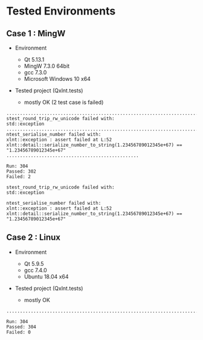 # Tested Environments 

## Case 1 : MingW

- Environment
  - Qt 5.13.1
  - MingW 7.3.0 64bit
  - gcc 7.3.0
  - Microsoft Windows 10 x64

- Tested project (Qxlnt.tests)
  - mostly OK (2 test case is failed)

```
...................................................................................................*
stest_round_trip_rw_unicode failed with:
std::exception
..........................................................................................................................................................*
ntest_serialise_number failed with:
xlnt::exception : assert failed at L:52
xlnt::detail::serialize_number_to_string(1.23456789012345e+67) == "1.23456789012345e+67"
.................................................

Run: 304
Passed: 302
Failed: 2

stest_round_trip_rw_unicode failed with:
std::exception

ntest_serialise_number failed with:
xlnt::exception : assert failed at L:52
xlnt::detail::serialize_number_to_string(1.23456789012345e+67) == "1.23456789012345e+67"
```
 

## Case 2 : Linux

- Environment
   - Qt 5.9.5
   - gcc 7.4.0
   - Ubuntu 18.04 x64

- Tested project (Qxlnt.tests)
  - mostly OK

```
................................................................................................................................................................................................................................................................................................................

Run: 304
Passed: 304
Failed: 0
```




